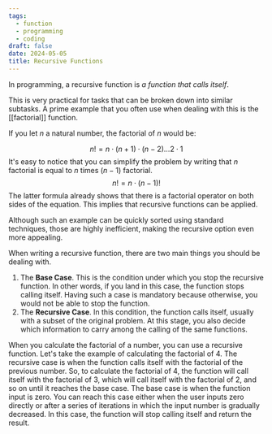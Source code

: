 ```yaml
---
tags:
  - function
  - programming
  - coding
draft: false
date: 2024-05-05
title: Recursive Functions
---
```

In programming, a recursive function is *a function that calls itself*.

This is very practical for tasks that can be broken down into similar subtasks. A prime example that you often use when dealing with this is the [[factorial]] function.

If you let $n$ a natural number,  the factorial of $n$ would be:

$$n! = n\cdot(n+1)\cdot(n-2)\dots2\cdot1 $$
It's easy to notice that you can simplify the problem by writing that $n$ factorial is equal to $n$ times $(n-1)$ factorial.
$$n! = n\cdot(n-1)!$$
The latter formula already shows that there is a factorial operator on both sides of the equation. This implies that recursive functions can be applied.

Although such an example can be quickly sorted using standard techniques, those are highly inefficient, making the recursive option even more appealing.

When writing a recursive function, there are two main things you should be dealing with.

1. The **Base Case**. This is the condition under which you stop the recursive function. In other words, if you land in this case, the function stops calling itself. Having such a case is mandatory because otherwise, you would not be able to stop the function.
2. The **Recursive Case**. In this condition, the function calls itself, usually with a subset of the original problem. At this stage, you also decide which information to carry among the calling of the same functions.

When you calculate the factorial of a number, you can use a recursive function. Let's take the example of calculating the factorial of 4. The recursive case is when the function calls itself with the factorial of the previous number. So, to calculate the factorial of 4, the function will call itself with the factorial of 3, which will call itself with the factorial of 2, and so on until it reaches the base case. The base case is when the function input is zero. You can reach this case either when the user inputs zero directly or after a series of iterations in which the input number is gradually decreased. In this case, the function will stop calling itself and return the result.
